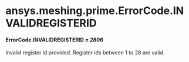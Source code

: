 # ansys.meshing.prime.ErrorCode.INVALIDREGISTERID

<a id="ansys.meshing.prime.ErrorCode.INVALIDREGISTERID"></a>

#### ErrorCode.INVALIDREGISTERID *= 2806*

Invalid register id provided. Register ids between 1 to 28 are valid.

<!-- !! processed by numpydoc !! -->
